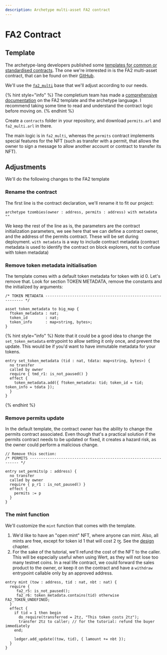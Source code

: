 ```yaml
---
description: Archetype multi-asset FA2 contract
---
```


# FA2 Contract

## Template

The archetype-lang developers published some [templates for common or standardised contracts](https://archetype-lang.org/docs/templates/overview). The one we're interested in is the FA2 multi-asset contract, that can be found on their [GitHub](https://github.com/completium/archetype-fa2).

We'll use the [`fa2_multi`](https://github.com/completium/archetype-fa2/blob/main/contracts/fa2\_multi.arl) base that we'll adjust according to our needs.

{% hint style="info" %}
The completium team has made a [comprehensive documentation](https://archetype-lang.org/docs/templates/fa2/) on the FA2 template and the archetype language. I recommend taking some time to read and understand the contract logic before moving on.&#x20;
{% endhint %}

Create a `contracts` folder in your repository, and download `permits.arl` and `fa2_multi.arl` in there.&#x20;

The main logic is in `fa2_multi`, whereas the `permits` contract implements special features for the NFT (such as transfer with a permit, that allows the owner to sign a message to allow another account or contract to transfer its NFT). &#x20;

## Adjustments

We'll do the following changes to the FA2 template

### Rename the contract

The first line is the contract declaration, we'll rename it to fit our project:

```
archetype tzombies(owner : address, permits : address) with metadata ""
```

We keep the rest of the line as is, the parameters are the contract initialization parameters, we see here that we can define a contract owner, and the address of the permits contract. These will be set during deployment. `with metadata` is a way to include contract metadata (contract metadata is used to identify the contract on block explorers, not to confuse with token metadata)

### Remove token metadata initialisation

The template comes with a default token metadata for token with id 0. Let's remove that. Look for section TOKEN METADATA, remove the constants and the initialized by arguments:

```
/* TOKEN METADATA ------------------------------------------------------------ */

asset token_metadata to big_map {
  ftoken_metadata : nat;
  token_id        : nat;
  token_info      : map<string, bytes>;
}
```

{% hint style="info" %}
Note that it could be a good idea to change the `set_token_metadata` entrypoint to allow setting it only once, and prevent the update. This would be if you'd want to have immutable metadata for your tokens.&#x20;

```
entry set_token_metadata (tid : nat, tdata: map<string, bytes>) {
  no transfer
  called by owner
  require { tmd_r1: is_not_paused() }
  effect {
    token_metadata.add({ ftoken_metadata: tid; token_id = tid; token_info = tdata });
  }
}
```
{% endhint %}

### Remove permits update

In the default template, the contract owner has the ability to change the permits contract associated. Even though that's a practical solution if the permits contract needs to be updated or fixed, it creates a hazard risk, as the owner could perform a malicious change.&#x20;

```
// Remove this section: 
/* PERMITS ----------------------------------------------------------------- */

entry set_permits(p : address) {
  no transfer
  called by owner
  require { p_r1 : is_not_paused() }
  effect {
    permits := p
  }
}
```

### The mint function

We'll customize the `mint` function that comes with the template.&#x20;

1. We'd like to have an "open mint" NFT, where anyone can mint. Also, all mints are free, except for token id 1 that will cost 2 ꜩ. See the [design](../../#design) chapter.
2. For the sake of the tutorial, we'll refund the cost of the NFT to the caller. This will be especially useful when using Wert, as they will not lose too many testnet coins. In a real life contract, we could forward the sales product to the owner, or keep it on the contract and have a `withdraw` entrypoint callable only by an approved address.

```
entry mint (tow : address, tid : nat, nbt : nat) {
  require {
     fa2_r5: is_not_paused();
     fa2_r6: token_metadata.contains(tid) otherwise FA2_TOKEN_UNDEFINED;
  }
  effect {
    if tid = 1 then begin
      do_require(transferred = 2tz, "This token costs 2tz");
      transfer 2tz to caller; // for the tutorial: refund the buyer immediately
    end;

    ledger.add_update((tow, tid), { lamount += nbt });
  }
}
```
